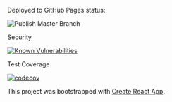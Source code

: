 Deployed to GitHub Pages status:

![Publish Master Branch](https://github.com/leslie-alldridge/react-boilerplate-2020-github-pages/workflows/Publish%20Master%20Branch/badge.svg)

Security

[![Known Vulnerabilities](https://snyk.io/test/github/leslie-alldridge/react-boilerplate-2020-github-pages/badge.svg?targetFile=package.json)](https://snyk.io/test/github/leslie-alldridge/react-boilerplate-2020-github-pages?targetFile=package.json)

Test Coverage

[![codecov](https://codecov.io/gh/leslie-alldridge/react-boilerplate-2020-github-pages/branch/master/graph/badge.svg)](https://codecov.io/gh/leslie-alldridge/react-boilerplate-2020-github-pages)

This project was bootstrapped with [Create React App](https://github.com/facebook/create-react-app).
